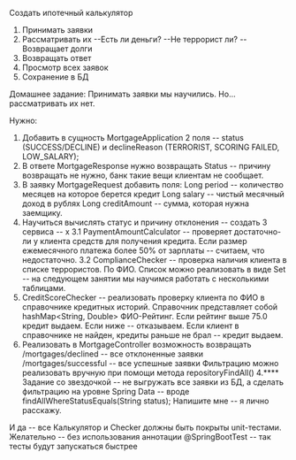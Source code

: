 Создать ипотечный калькулятор
1. Принимать заявки
2. Рассматривать их
--Есть ли деньги?
--Не террорист ли?
--Возвращает долги
3. Возвращать ответ
4. Просмотр всех заявок
5. Сохранение в БД



Домашнее задание:
Принимать заявки мы научились. Но... рассматривать их нет.

Нужно: 
1. Добавить в сущность MortgageApplication 2 поля -- status (SUCCESS/DECLINE) и declineReason (TERRORIST, SCORING FAILED, LOW_SALARY);
2. В ответе MortgageResponse нужно возвращать Status -- причину возвращать не нужно, банк такие вещи клиентам не сообщает.
3. В заявку MortgageRequest добавить поля: 
Long period -- количество месяцев на которое берется кредит
Long salary -- чистый месячный доход в рублях
Long creditAmount -- сумма, которая нужна заемщику.
3. Научиться вычислять статус и причину отклонения -- создать 3 сервиса -- x
3.1 PaymentAmountCalculator -- проверяет достаточно-ли у клиента средств для получения кредита. 
Если размер ежемесячного платежа более 50% от зарплаты -- считаем, что недостаточно.
3.2 ComplianceChecker -- проверка наличия клиента в списке террористов. По ФИО.
Список можно реализовать в виде Set<String> -- на следующем занятии мы научимся работать с несколькими таблицами.
3. CreditScoreChecker -- реализовать проверку клиента по ФИО в справочнике кредитных историй.
Справочник представляет собой hashMap<String, Double> ФИО-Рейтинг.
Если рейтинг выше 75.0 кредит выдаем. Если ниже -- отказываем.
Если клиент в справочнике не найден, кредиты раньше не брал -- кредит выдаем.
4. Реализовать в MortgageController возможность возвращать 
/mortgages/declined -- все отклоненные заявки
/mortgages/successful -- все успешные заявки
Фильтрацию можно реализовать вручную при помощи метода repositoryFindAll()
4.**** Задание со звездочкой -- не выгружать все заявки из БД, а сделать фильтрацию на уровне Spring Data -- 
вроде findAllWhereStatusEquals(String status);
Напишите мне -- я лично расскажу.

И да -- все Калькулятор и Checker должны быть покрыты unit-тестами.
Желательно -- без использования аннотации @SpringBootTest -- так тесты будут запускаться быстрее